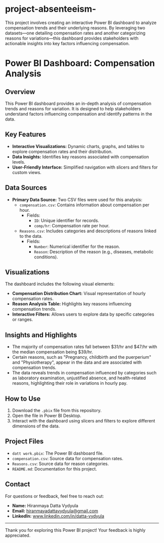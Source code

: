 # project-absenteeism-
This project involves creating an interactive Power BI dashboard to analyze compensation trends and their underlying reasons. By leveraging two datasets—one detailing compensation rates and another categorizing reasons for variations—this dashboard provides stakeholders with actionable insights into key factors influencing compensation. 

# Power BI Dashboard: Compensation Analysis

## Overview
This Power BI dashboard provides an in-depth analysis of compensation trends and reasons for variation. It is designed to help stakeholders understand factors influencing compensation and identify patterns in the data.

## Key Features
- **Interactive Visualizations:** Dynamic charts, graphs, and tables to explore compensation rates and their distribution.
- **Data Insights:** Identifies key reasons associated with compensation levels.
- **User-Friendly Interface:** Simplified navigation with slicers and filters for custom views.

## Data Sources
- **Primary Data Source:** Two CSV files were used for this analysis:
  - `compensation.csv`: Contains information about compensation per hour.
    - Fields:
      - `ID`: Unique identifier for records.
      - `comp/hr`: Compensation rate per hour.
  - `Reasons.csv`: Includes categories and descriptions of reasons linked to the data.
    - Fields:
      - `Number`: Numerical identifier for the reason.
      - `Reason`: Description of the reason (e.g., diseases, metabolic conditions).

## Visualizations
The dashboard includes the following visual elements:
- **Compensation Distribution Chart:** Visual representation of hourly compensation rates.
- **Reason Analysis Table:** Highlights key reasons influencing compensation trends.
- **Interactive Filters:** Allows users to explore data by specific categories or ranges.

## Insights and Highlights
- The majority of compensation rates fall between $31/hr and $47/hr with the median compensation being $39/hr.
- Certain reasons, such as "Pregnancy, childbirth and the puerperium" and "Physiotherapy", appear in the data and are associated with compensation trends.
- The data reveals trends in compensation influenced by categories such as laboratory examination, unjustified absence, and health-related reasons, highlighting 
  their role in variations in hourly pay.


## How to Use
1. Download the `.pbix` file from this repository.
2. Open the file in Power BI Desktop.
3. Interact with the dashboard using slicers and filters to explore different dimensions of the data.

## Project Files
- `datt work.pbix`: The Power BI dashboard file.
- `compensation.csv`: Source data for compensation rates.
- `Reasons.csv`: Source data for reason categories.
- `README.md`: Documentation for this project.

## Contact
For questions or feedback, feel free to reach out:
- **Name:** Hiranmaya Datta Vydyula  
- **Email:** hiranmayadattavydyula@gmail.com
- **LinkedIn:** www.linkedin.com/in/datta-vydyula

---
Thank you for exploring this Power BI project! Your feedback is highly appreciated.
